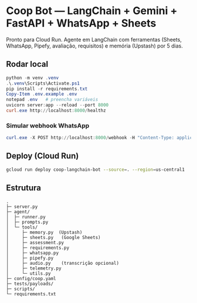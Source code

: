# Coop Bot — LangChain + Gemini + FastAPI + WhatsApp + Sheets

Pronto para Cloud Run. Agente em LangChain com ferramentas (Sheets, WhatsApp, Pipefy, avaliação, requisitos) e memória (Upstash) por 5 dias.

## Rodar local
```powershell
python -m venv .venv
.\.venv\Scripts\Activate.ps1
pip install -r requirements.txt
Copy-Item .env.example .env
notepad .env   # preencha variáveis
uvicorn server:app --reload --port 8000
curl.exe http://localhost:8000/healthz
```

### Simular webhook WhatsApp
```powershell
curl.exe -X POST http://localhost:8000/webhook -H "Content-Type: application/json" --data-binary "@tests\payloads\whatsapp_text.json"
```

## Deploy (Cloud Run)
```bash
gcloud run deploy coop-langchain-bot --source=. --region=us-central1       --allow-unauthenticated       --set-env-vars=GOOGLE_API_KEY=***,GENAI_MODEL=gemini-2.0-flash,SPREADSHEET_ID=***,UPSTASH_REDIS_REST_URL=***,UPSTASH_REDIS_REST_TOKEN=***,REDIS_TTL_SECONDS=432000,WHATSAPP_VERIFY_TOKEN=***,WHATSAPP_TOKEN=***,WHATSAPP_PHONE_NUMBER_ID=***,PIPEFY_URL=***,LOG_LEVEL=INFO
```

## Estrutura
```
.
├─ server.py
├─ agent/
│  ├─ runner.py
│  ├─ prompts.py
│  └─ tools/
│     ├─ memory.py  (Upstash)
│     ├─ sheets.py   (Google Sheets)
│     ├─ assessment.py
│     ├─ requirements.py
│     ├─ whatsapp.py
│     ├─ pipefy.py
│     ├─ audio.py    (transcrição opcional)
│     ├─ telemetry.py
│     └─ utils.py
├─ config/coop.yaml
├─ tests/payloads/
├─ scripts/
└─ requirements.txt
```
